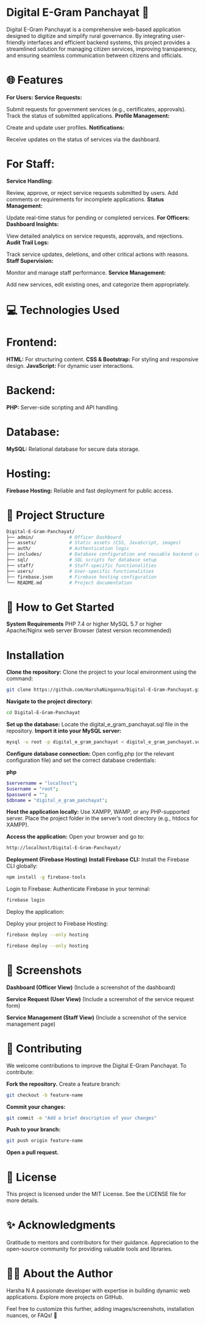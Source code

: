 # Digital E-Gram Panchayat 🌟
Digital E-Gram Panchayat is a comprehensive web-based application designed to digitize and simplify rural governance. By integrating user-friendly interfaces and efficient backend systems, this project provides a streamlined solution for managing citizen services, improving transparency, and ensuring seamless communication between citizens and officials.

# 🌐 Features
**For Users:**
**Service Requests:**

Submit requests for government services (e.g., certificates, approvals).
Track the status of submitted applications.
**Profile Management:**

Create and update user profiles.
**Notifications:**

Receive updates on the status of services via the dashboard.
# **For Staff:**
**Service Handling:**

Review, approve, or reject service requests submitted by users.
Add comments or requirements for incomplete applications.
**Status Management:**

Update real-time status for pending or completed services.
**For Officers:**
**Dashboard Insights:**

View detailed analytics on service requests, approvals, and rejections.
**Audit Trail Logs:**

Track service updates, deletions, and other critical actions with reasons.
**Staff Supervision:**

Monitor and manage staff performance.
**Service Management:**

Add new services, edit existing ones, and categorize them appropriately.
# **💻 Technologies Used**
# **Frontend:**
**HTML:** For structuring content.
**CSS & Bootstrap:** For styling and responsive design.
**JavaScript:** For dynamic user interactions.
# **Backend:**
**PHP:** Server-side scripting and API handling.
# **Database:**
**MySQL:** Relational database for secure data storage.
# **Hosting:**
**Firebase Hosting:** Reliable and fast deployment for public access.

# 📂 Project Structure
```bash
Digital-E-Gram-Panchayat/
├── admin/             # Officer Dashboard
├── assets/            # Static assets (CSS, JavaScript, images)
├── auth/              # Authentication logic
├── includes/          # Database configuration and reusable backend code
├── sql/               # SQL scripts for database setup
├── staff/             # Staff-specific functionalities
├── users/             # User-specific functionalities
├── firebase.json      # Firebase hosting configuration
└── README.md          # Project documentation
```
# 🚀 How to Get Started
**System Requirements**
PHP 7.4 or higher
MySQL 5.7 or higher
Apache/Nginx web server
Browser (latest version recommended)
# Installation
**Clone the repository:**
Clone the project to your local environment using the command:

```bash
git clone https://github.com/HarshaNinganna/Digital-E-Gram-Panchayat.git
```
**Navigate to the project directory:**

```bash
cd Digital-E-Gram-Panchayat
```
**Set up the database:**
Locate the digital_e_gram_panchayat.sql file in the repository.
**Import it into your MySQL server:**
```bash
mysql -u root -p digital_e_gram_panchayat < digital_e_gram_panchayat.sql
```
**Configure database connection:**
Open config.php (or the relevant configuration file) and set the correct database credentials:

**php**
```bash
$servername = "localhost";
$username = "root";
$password = "";
$dbname = "digital_e_gram_panchayat";
```
**Host the application locally:**
Use XAMPP, WAMP, or any PHP-supported server.
Place the project folder in the server’s root directory (e.g., htdocs for XAMPP).

**Access the application:**
Open your browser and go to:

```bash
http://localhost/Digital-E-Gram-Panchayat/
```
**Deployment (Firebase Hosting)**
**Install Firebase CLI:**
Install the Firebase CLI globally:

```bash
npm install -g firebase-tools
```
Login to Firebase:
Authenticate Firebase in your terminal:

```bash
firebase login
```
Deploy the application:

Deploy your project to Firebase Hosting:
```bash
firebase deploy --only hosting
```

```bash
firebase deploy --only hosting
```
# **🎨 Screenshots**
**Dashboard (Officer View)**
(Include a screenshot of the dashboard)

**Service Request (User View)**
(Include a screenshot of the service request form)

**Service Management (Staff View)**
(Include a screenshot of the service management page)

# **🤝 Contributing**
We welcome contributions to improve the Digital E-Gram Panchayat. To contribute:

**Fork the repository.**
Create a feature branch:
```bash
git checkout -b feature-name
```
**Commit your changes:**
```bash
git commit -m "Add a brief description of your changes"
```
**Push to your branch:**
```bash
git push origin feature-name
```
**Open a pull request.**
# **📜 License**
This project is licensed under the MIT License. See the LICENSE file for more details.

# **✨ Acknowledgments**
Gratitude to mentors and contributors for their guidance.
Appreciation to the open-source community for providing valuable tools and libraries.

# **🧑‍💻 About the Author**
Harsha N
A passionate developer with expertise in building dynamic web applications.
Explore more projects on GitHub.

Feel free to customize this further, adding images/screenshots, installation nuances, or FAQs! 🚀
